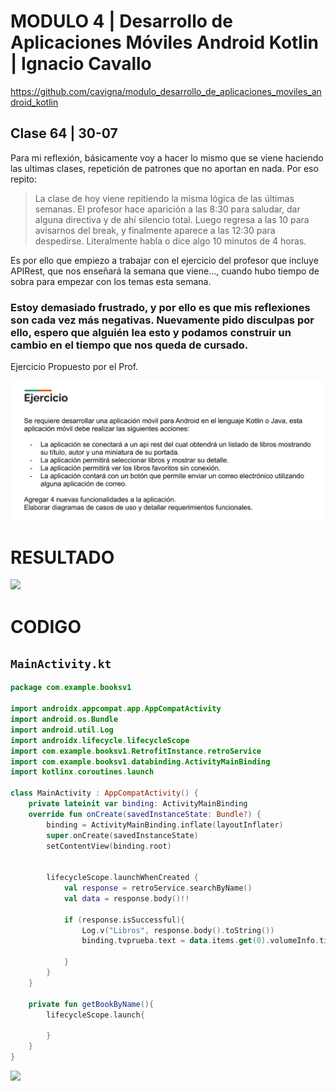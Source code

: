 # MODULO 4 | Desarrollo de Aplicaciones Móviles Android Kotlin | Ignacio Cavallo



https://github.com/cavigna/modulo_desarrollo_de_aplicaciones_moviles_android_kotlin

## Clase 64 | 30-07
Para mi reflexión, básicamente voy a hacer lo mismo que se viene haciendo las ultimas clases, repetición de patrones que no aportan en nada. Por eso repito:
>La clase de hoy viene repitiendo la misma lógica de las últimas semanas. El profesor hace aparición a las 8:30 para saludar, dar alguna directiva y de ahí silencio total. Luego regresa a las 10 para avisarnos del break, y finalmente aparece a las 12:30 para despedirse. Literalmente habla o dice algo 10 minutos de 4 horas.  

Es por ello que empiezo a trabajar con el ejercicio del profesor que incluye APIRest, que nos enseñará la semana que viene..., cuando hubo tiempo de sobra para empezar con los temas esta semana.


### Estoy demasiado frustrado, y por ello es que mis reflexiones son cada vez más negativas. Nuevamente pido disculpas por ello, espero que alguién lea esto y podamos construir un cambio en el tiempo que nos queda de cursado.


 Ejercicio Propuesto por el Prof.

 ![](ejer.png)
# RESULTADO

![](hilos.gif)




# CODIGO


## `MainActivity.kt`
```kotlin
package com.example.booksv1

import androidx.appcompat.app.AppCompatActivity
import android.os.Bundle
import android.util.Log
import androidx.lifecycle.lifecycleScope
import com.example.booksv1.RetrofitInstance.retroService
import com.example.booksv1.databinding.ActivityMainBinding
import kotlinx.coroutines.launch

class MainActivity : AppCompatActivity() {
    private lateinit var binding: ActivityMainBinding
    override fun onCreate(savedInstanceState: Bundle?) {
        binding = ActivityMainBinding.inflate(layoutInflater)
        super.onCreate(savedInstanceState)
        setContentView(binding.root)


        lifecycleScope.launchWhenCreated {
            val response = retroService.searchByName()
            val data = response.body()!!

            if (response.isSuccessful){
                Log.v("Libros", response.body().toString())
                binding.tvprueba.text = data.items.get(0).volumeInfo.title

            }
        }
    }

    private fun getBookByName(){
        lifecycleScope.launch{

        }
    }
}


```


![](resultado.png)